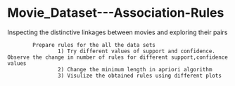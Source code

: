 # Movie_Dataset---Association-Rules
Inspecting the distinctive linkages between movies and exploring their pairs


            Prepare rules for the all the data sets 
                    1) Try different values of support and confidence. Observe the change in number of rules for different support,confidence values
                    2) Change the minimum length in apriori algorithm
                    3) Visulize the obtained rules using different plots 
